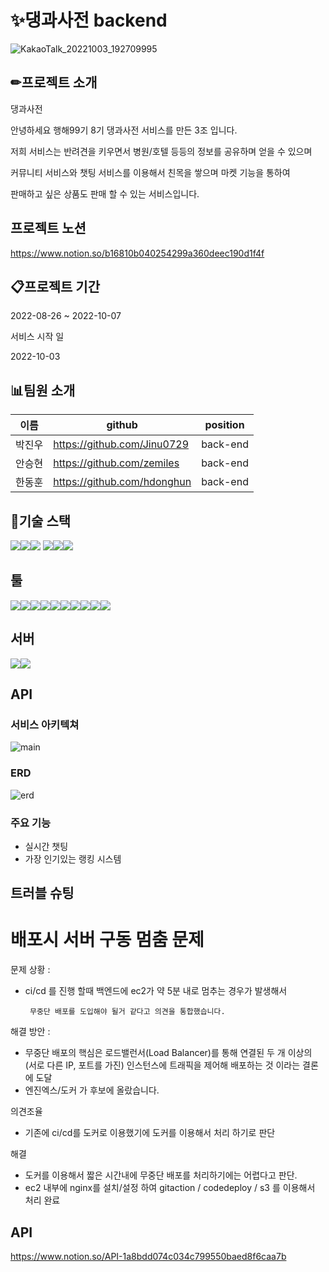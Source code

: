 # ✨댕과사전 backend

![KakaoTalk_20221003_192709995](https://user-images.githubusercontent.com/108968316/193556299-2f97f1b0-31cb-4c8e-9bd2-125f4d9802b5.jpg)


<h2>✏프로젝트 소개</h2>
댕과사전

안녕하세요 행해99기 8기 댕과사전 서비스를 만든 3조 입니다.

저희 서비스는 반려견을 키우면서 병원/호텔 등등의 정보를 공유하며 얻을 수 있으며

커뮤니티 서비스와 챗팅 서비스를 이용해서 친목을 쌓으며 마켓 기능을 통하여 

판매하고 싶은 상품도 판매 할 수 있는 서비스입니다.

<h2>프로젝트 노션</h2>

https://www.notion.so/b16810b040254299a360deec190d1f4f

<h2>📋프로젝트 기간</h2>

2022-08-26 ~ 2022-10-07

서비스 시작 일

2022-10-03

<h2>📊팀원 소개</h2>

|이름|github|position|
|------|---|---|
|박진우|https://github.com/Jinu0729|back-end|
|안승현|https://github.com/zemiles|back-end|
|한동훈|https://github.com/hdonghun|back-end|

<h2>📄기술 스택</h2>

<img src="https://img.shields.io/badge/Spring Boot-6DB33F?style=for-the-badge&logo=Spring Boot&logoColor=white"><img src="https://img.shields.io/badge/Spring Security-6DB33F?style=for-the-badge&logo=Spring Security&logoColor=white"><img src="https://img.shields.io/badge/JAVA-007396?style=for-the-badge&logo=java&logoColor=white">
<img src="https://img.shields.io/badge/Redis-DC382D?style=for-the-badge&logo=Redis&logoColor=white"><img src="https://img.shields.io/badge/Gradle-02303A?style=for-the-badge&logo=Gradle&logoColor=white"><img src="https://img.shields.io/badge/Gradle-02303A?style=for-the-badge&logo=Gradle&logoColor=white">


<h2>툴</h2>

<img src="https://img.shields.io/badge/mysql-4479A1?style=for-the-badge&logo=mysql&logoColor=white"><img src="https://img.shields.io/badge/GitHub-181717?style=for-the-badge&logo=GitHub&logoColor=white"><img src="https://img.shields.io/badge/GitHub Actions-2088FF?style=for-the-badge&logo=GitHub Actions&logoColor=white"><img src="https://img.shields.io/badge/Amazon S3-569A31?style=for-the-badge&logo=Amazon S3&logoColor=white"><img src="https://img.shields.io/badge/Postman-FF6C37?style=for-the-badge&logo=Postman&logoColor=white"><img src="https://img.shields.io/badge/IntelliJ IDEA-000000?style=for-the-badge&logo=IntelliJ IDEA&logoColor=white"><img src="https://img.shields.io/badge/GitKraken-179287?style=for-the-badge&logo=GitKraken&logoColor=white"><img src="https://img.shields.io/badge/Notion-000000?style=for-the-badge&logo=Notion&logoColor=white"><img src="https://img.shields.io/badge/Slack-4A154B?style=for-the-badge&logo=Slack&logoColor=white"><img src="https://img.shields.io/badge/Code Deploy-007396?style=for-the-badge&logo=Code Deploy&logoColor=white">


<h2>서버</h2>

<img src="https://img.shields.io/badge/Amazon EC2-FF9900?style=for-the-badge&logo=Amazon EC2&logoColor=white"><img src="https://img.shields.io/badge/nginx-009639?style=for-the-badge&logo=nginx&logoColor=white">

<h2>API</h2>

<h3>서비스 아키텍쳐</h3>

![main](https://user-images.githubusercontent.com/108968316/193571757-7770d7e8-bab7-4b7e-bdc7-961a273c0214.jpg)

<h3>ERD</h3>

![erd](https://user-images.githubusercontent.com/108968316/193579678-75d3d11a-4500-4e67-a17c-12e385bdc955.jpg)


<h3>주요 기능</h3>

* 실시간 챗팅
* 가장 인기있는 랭킹 시스템


<h2>트러블 슈팅</h2>



# 배포시 서버 구동 멈춤 문제

문제 상황 : 

- ci/cd 를 진행 할때 백엔드에 ec2가 약 5분 내로 멈추는 경우가 발생해서

       무중단 배포를 도입해야 될거 같다고 의견을 통합했습니다.

해결 방안 :

- 무중단 배포의 핵심은 로드밸런서(Load Balancer)를 통해 연결된 두 개 이상의 (서로 다른 IP, 포트를 가진) 인스턴스에 트래픽을 제어해 배포하는 것 이라는 결론에 도달
- 엔진엑스/도커 가 후보에 올랐습니다.

의견조율

- 기존에 ci/cd를 도커로 이용했기에 도커를 이용해서 처리 하기로 판단

해결 

- 도커를 이용해서 짧은 시간내에 무중단 배포를 처리하기에는 어렵다고 판단.
- ec2 내부에 nginx를 설치/설정 하여 gitaction / codedeploy / s3 를 이용해서 처리 완료


<h2>API</h2>

https://www.notion.so/API-1a8bdd074c034c799550baed8f6caa7b
